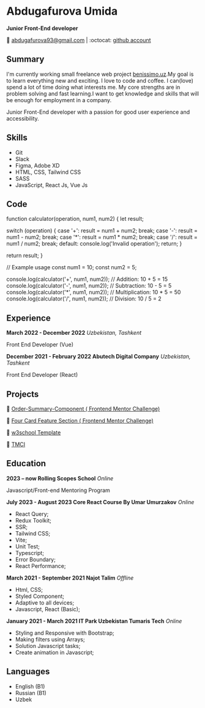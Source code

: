 
# Abdugafurova Umida

**Junior Front-End developer**

📩 <abdugafurova93@gmail.com> | :octocat: [github account](https://github.com/AbdugafurovaUmida)

## Summary
I'm currently working small freelance web project [benissimo.uz](https://benissimo-uz.vercel.app/).My goal is to learn everything new and exciting. I love to code and coffee. I can(love) spend a lot of time doing what interests me. My core strengths are in problem solving and fast learning.I want to get knowledge and skills that will be enough for employment in a company.

Junior Front-End developer with a passion for good user experience and accessibility.


## Skills
-  Git
-  Slack
-  Figma, Adobe XD
-  HTML, CSS, Tailwind CSS
-  SASS
-  JavaScript, React Js, Vue Js

## Code

function calculator(operation, num1, num2) {
  let result;

  switch (operation) {
    case '+':
      result = num1 + num2;
      break;
    case '-':
      result = num1 - num2;
      break;
    case '*':
      result = num1 * num2;
      break;
    case '/':
      result = num1 / num2;
      break;
    default:
      console.log('Invalid operation');
      return;
  }

  return result;
}

// Example usage
const num1 = 10;
const num2 = 5;

console.log(calculator('+', num1, num2)); // Addition: 10 + 5 = 15
console.log(calculator('-', num1, num2)); // Subtraction: 10 - 5 = 5
console.log(calculator('*', num1, num2)); // Multiplication: 10 * 5 = 50
console.log(calculator('/', num1, num2)); // Division: 10 / 5 = 2

## Experience

**March 2022 - December 2022** *Uzbekistan, Tashkent*

Front End Developer (Vue)

**December 2021 - February 2022 Abutech Digital Company** *Uzbekistan, Tashkent*

Front End Developer (React)

## Projects

🔗 [Order-Summary-Component  ( Frontend Mentor Challenge)](https://effervescent-cendol-8d959c.netlify.app/)

🔗 [Four Card Feature Section  ( Frontend Mentor Challenge)](https://stalwart-naiad-b1524f.netlify.app/)

🔗 [w3school Template](https://w3school-template.netlify.app/)

🔗 [TMCI](https://tmci.uz/)

## Education

**2023 – now Rolling Scopes School** *Online*

Javascript/Front-end Mentoring Program

**July 2023 - August 2023 Core React Course By Umar Umurzakov** *Online* 

- React Query;
- Redux Toolkit;
- SSR;
- Tailwind CSS;
- Vite;
- Unit Test;
- Typescript;
- Error Boundary;
- React Performance;

**March 2021 - September 2021 Najot Talim** *Offline*

- Html, CSS;
- Styled Component;
- Adaptive to all devices;
- Javascript, React (Basic);

**January 2021 - March 2021 IT Park Uzbekistan Tumaris Tech** *Online*

- Styling and Responsive with Bootstrap;
- Making filters using Arrays;
- Solution Javascript tasks;
- Create animation in Javascript;

## Languages

- English (B1)
- Russian (B1)
- Uzbek

